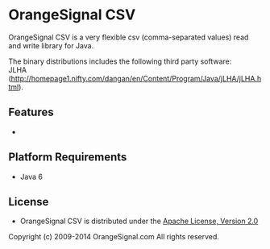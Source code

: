 OrangeSignal CSV
================

OrangeSignal CSV is a very flexible csv (comma-separated values) read and write library for Java.

The binary distributions includes the following third party software:  
JLHA (http://homepage1.nifty.com/dangan/en/Content/Program/Java/jLHA/jLHA.html).

Features
--------

* 

Platform Requirements
---------------------

* Java 6

License
-------

* OrangeSignal CSV is distributed under the [Apache License, Version 2.0][Apache]

Copyright (c) 2009-2014 OrangeSignal.com All rights reserved.  

[Apache]: http://www.apache.org/licenses/LICENSE-2.0
